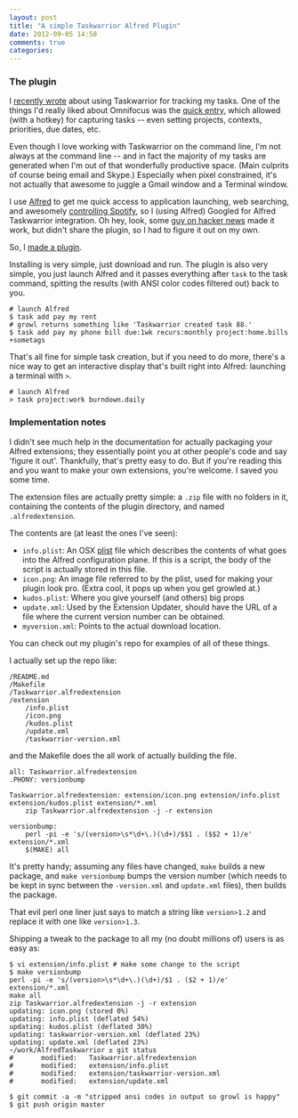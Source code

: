 ```yaml
---
layout: post
title: "A simple Taskwarrior Alfred Plugin"
date: 2012-09-05 14:50
comments: true
categories: 
---
```


### The plugin

I [recently wrote](/2012/09/migrating-from-trello-to-taskwarrior/) about using
Taskwarrior for tracking my tasks. One of the things I'd really liked about
Omnifocus was the [quick entry](http://www.omnigroup.com/blog/entry/omnifocus-at-school-quick-entry#!prettyPhoto), which allowed (with a hotkey) for capturing tasks -- even setting projects, contexts, priorities, due dates, etc.

Even though I love working with Taskwarrior on the command line, I'm not always
at the command line -- and in fact the majority of my tasks are generated when
I'm out of that wonderfully productive space. (Main culprits of course being
email and Skype.) Especially when pixel constrained, it's not actually that
awesome to juggle a Gmail window and a Terminal window.

I use [Alfred](http://alfredapp.com) to get me quick access to application
launching, web searching, and awesomely [controlling Spotify](https://github.com/phpfunk/alfred-spotify-controls), so I (using
Alfred) Googled for Alfred Taskwarrior integration. Oh hey, look, some [guy on
hacker news](http://news.ycombinator.com/item?id=3437971) made it work, but
didn't share the plugin, so I had to figure it out on my own.

So, I [made a plugin](https://github.com/jbarratt/AlfredTaskwarrior).

Installing is very simple, just download and run. The plugin is also very
simple, you just launch Alfred and it passes everything after `task` to the task
command, spitting the results (with ANSI color codes filtered out) back to you.

```
# launch Alfred
$ task add pay my rent
# growl returns something like 'Taskwarrior created task 88.'
$ task add pay my phone bill due:1wk recurs:monthly project:home.bills +sometags
```

That's all fine for simple task creation, but if you need to do more, there's a
nice way to get an interactive display that's built right into Alfred: launching
a terminal with `>`.

```
# launch Alfred
> task project:work burndown.daily
```

### Implementation notes

I didn't see much help in the documentation for actually packaging your Alfred extensions; they essentially point you at other people's code and say 'figure it out'.
Thankfully, that's pretty easy to do. But if you're reading this and you want to make your own extensions, you're welcome. I saved you some time.

The extension files are actually pretty simple: a `.zip` file with no folders in it, containing the
contents of the plugin directory, and named `.alfredextension`.

The contents are (at least the ones I've seen):

* `info.plist`: An OSX [plist](https://developer.apple.com/library/mac/#documentation/Cocoa/Conceptual/PropertyLists/UnderstandXMLPlist/UnderstandXMLPlist.html) file which describes the contents of what goes into the Alfred configuration plane. If this is a script, the body of the script is actually stored in this file.
* `icon.png`: An image file referred to by the plist, used for making your plugin look pro. (Extra cool, it pops up when you get growled at.)
* `kudos.plist`: Where you give yourself (and others) big props
* `update.xml`: Used by the Extension Updater, should have the URL of a file where the current version number can be obtained.
* `myversion.xml`: Points to the actual download location.

You can check out my plugin's repo for examples of all of these things.

I actually set up the repo like:

```
/README.md
/Makefile
/Taskwarrior.alfredextension
/extension
    /info.plist
    /icon.png
    /kudos.plist
    /update.xml
    /taskwarrior-version.xml
```

and the Makefile does the all work of actually building the file.

```
all: Taskwarrior.alfredextension
.PHONY: versionbump

Taskwarrior.alfredextension: extension/icon.png extension/info.plist extension/kudos.plist extension/*.xml
	zip Taskwarrior.alfredextension -j -r extension

versionbump: 
	perl -pi -e 's/(version>\s*\d+\.)(\d+)/$$1 . ($$2 + 1)/e' extension/*.xml
	$(MAKE) all
```

It's pretty handy; assuming any files have changed, `make` builds a new package, and `make versionbump` bumps the
version number (which needs to be kept in sync between the `-version.xml` and `update.xml` files), then builds the package.

That evil perl one liner just says to match a string like `version>1.2` and
replace it with one like `version>1.3`.

Shipping a tweak to the package to all my (no doubt millions of) users is as
easy as:

```
$ vi extension/info.plist # make some change to the script
$ make versionbump
perl -pi -e 's/(version>\s*\d+\.)(\d+)/$1 . ($2 + 1)/e' extension/*.xml
make all
zip Taskwarrior.alfredextension -j -r extension
updating: icon.png (stored 0%)
updating: info.plist (deflated 54%)
updating: kudos.plist (deflated 30%)
updating: taskwarrior-version.xml (deflated 23%)
updating: update.xml (deflated 23%)
~/work/AlfredTaskwarrior ± git status
#       modified:   Taskwarrior.alfredextension
#       modified:   extension/info.plist
#       modified:   extension/taskwarrior-version.xml
#       modified:   extension/update.xml

$ git commit -a -m "stripped ansi codes in output so growl is happy"
$ git push origin master
```
